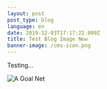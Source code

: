 ```yaml
---
layout: post
post_type: blog
language: en
date: 2019-12-03T17:17:22.099Z
title: Test Blog Image New
banner-image: /cms-icon.png
---
```

Testing...

![A Goal Net](/net.jpg)
